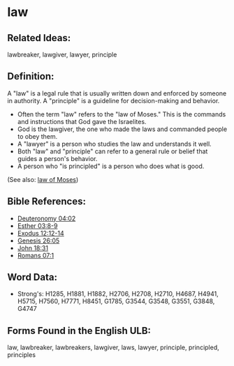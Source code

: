 # law

## Related Ideas:

lawbreaker, lawgiver, lawyer, principle

## Definition:

A "law" is a legal rule that is usually written down and enforced by someone in authority. A "principle" is a guideline for decision-making and behavior.

* Often the term "law" refers to the "law of Moses." This is the commands and instructions that God gave the Israelites.
* God is the lawgiver, the one who made the laws and commanded people to obey them.
* A "lawyer" is a person who studies the law and understands it well.
* Both "law" and "principle" can refer to a general rule or belief that guides a person's behavior.
* A person who "is principled" is a person who does what is good.

(See also: [law of Moses](../kt/lawofmoses.md))

## Bible References:

* [Deuteronomy 04:02](rc://en/tn/help/deu/04/02)
* [Esther 03:8-9](rc://en/tn/help/est/03/08)
* [Exodus 12:12-14](rc://en/tn/help/exo/12/12)
* [Genesis 26:05](rc://en/tn/help/gen/26/05)
* [John 18:31](rc://en/tn/help/jhn/18/31)
* [Romans 07:1](rc://en/tn/help/rom/07/1)

## Word Data:

* Strong's: H1285, H1881, H1882, H2706, H2708, H2710, H4687, H4941, H5715, H7560, H7771, H8451, G1785, G3544, G3548, G3551, G3848, G4747

## Forms Found in the English ULB:

law, lawbreaker, lawbreakers, lawgiver, laws, lawyer, principle, principled, principles


